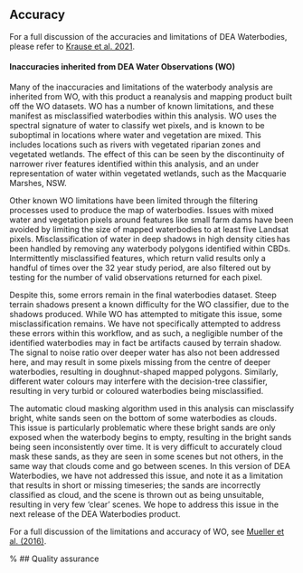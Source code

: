 ## Accuracy

For a full discussion of the accuracies and limitations of DEA Waterbodies, please refer to [Krause et al. 2021](https://doi.org/10.3390/rs13081437). 

#### Inaccuracies inherited from DEA Water Observations (WO)

Many of the inaccuracies and limitations of the waterbody analysis are inherited from WO, with this product a reanalysis and mapping product built off the WO datasets. WO has a number of known limitations, and these manifest as misclassified waterbodies within this analysis. WO uses the spectral signature of water to classify wet pixels, and is known to be suboptimal in locations where water and vegetation are mixed. This includes locations such as rivers with vegetated riparian zones and vegetated wetlands. The effect of this can be seen by the discontinuity of narrower river features identified within this analysis, and an under representation of water within vegetated wetlands, such as the Macquarie Marshes, NSW.

Other known WO limitations have been limited through the filtering processes used to produce the map of waterbodies. Issues with mixed water and vegetation pixels around features like small farm dams have been avoided by limiting the size of mapped waterbodies to at least five Landsat pixels. Misclassification of water in deep shadows in high density cities has been handled by removing any waterbody polygons identified within CBDs. Intermittently misclassified features, which return valid results only a handful of times over the 32 year study period, are also filtered out by testing for the number of valid observations returned for each pixel.

Despite this, some errors remain in the final waterbodies dataset. Steep terrain shadows present a known difficulty for the WO classifier, due to the shadows produced. While WO has attempted to mitigate this issue, some misclassification remains. We have not specifically attempted to address these errors within this workflow, and as such, a negligible number of the identified waterbodies may in fact be artifacts caused by terrain shadow. The signal to noise ratio over deeper water has also not been addressed here, and may result in some pixels missing from the centre of deeper waterbodies, resulting in doughnut-shaped mapped polygons. Similarly, different water colours may interfere with the decision-tree classifier, resulting in very turbid or coloured waterbodies being misclassified.

The automatic cloud masking algorithm used in this analysis can misclassify bright, white sands seen on the bottom of some waterbodies as clouds. This issue is particularly problematic where these bright sands are only exposed when the waterbody begins to empty, resulting in the bright sands being seen inconsistently over time. It is very difficult to accurately cloud mask these sands, as they are seen in some scenes but not others, in the same way that clouds come and go between scenes. In this version of DEA Waterbodies, we have not addressed this issue, and note it as a limitation that results in short or missing timeseries; the sands are incorrectly classified as cloud, and the scene is thrown out as being unsuitable, resulting in very few ‘clear’ scenes. We hope to address this issue in the next release of the DEA Waterbodies product.

For a full discussion of the limitations and accuracy of WO, see [Mueller et al. (2016)](https://doi.org/10.1016/j.rse.2015.11.003).

% ## Quality assurance

